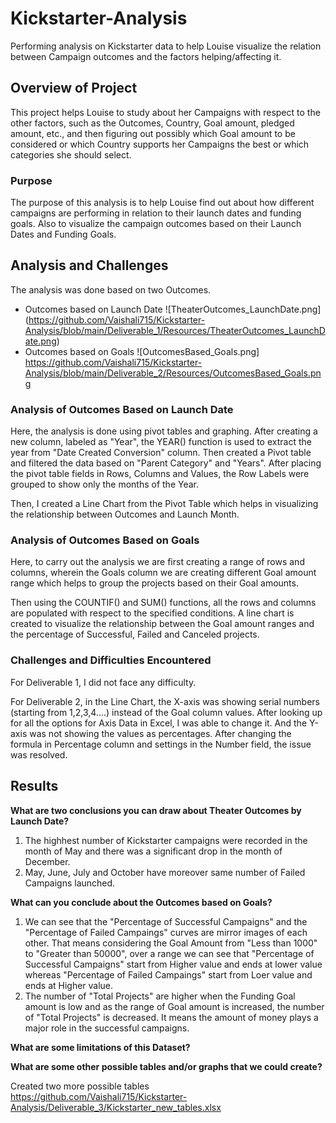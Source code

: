 # Kickstarter-Analysis 

Performing analysis on Kickstarter data to help Louise visualize the relation between Campaign outcomes and the factors helping/affecting it.
## Overview of Project
This project helps Louise to study about her Campaigns with respect to the other factors, such as the Outcomes, Country, Goal amount, pledged amount, etc., and then figuring out possibly which Goal amount to be considered or which Country supports her Campaigns the best or which categories she should select.
### Purpose
The purpose of this analysis is to help Louise find out about how different campaigns are performing in relation to their launch dates and funding goals. Also to visualize the campaign outcomes based on their Launch Dates and Funding Goals.
## Analysis and Challenges
The analysis was done based on two Outcomes.
* Outcomes based on Launch Date ![TheaterOutcomes_LaunchDate.png] (https://github.com/Vaishali715/Kickstarter-Analysis/blob/main/Deliverable_1/Resources/TheaterOutcomes_LaunchDate.png)
* Outcomes based on Goals ![OutcomesBased_Goals.png] https://github.com/Vaishali715/Kickstarter-Analysis/blob/main/Deliverable_2/Resources/OutcomesBased_Goals.png
### Analysis of Outcomes Based on Launch Date
Here, the analysis is done using pivot tables and graphing. After creating a new column, labeled as "Year", the YEAR() function is used to extract the year from "Date Created Conversion" column. Then created a Pivot table and filtered the data based on "Parent Category" and "Years". After placing the pivot table fields in Rows, Columns and Values, the Row Labels were grouped to show only the months of the Year.

Then, I created a Line Chart from the Pivot Table which helps in visualizing the relationship between Outcomes and Launch Month.
### Analysis of Outcomes Based on Goals
Here, to carry out the analysis we are first creating a range of rows and columns, wherein the Goals column we are creating different Goal amount range which helps to group the projects based on their Goal amounts.

Then using the COUNTIF() and SUM() functions, all the rows and columns are populated with respect to the specified conditions. A line chart is created to visualize the relationship between the Goal amount ranges and the percentage of Successful, Failed and Canceled projects.
### Challenges and Difficulties Encountered
For Deliverable 1, I did not face any difficulty.

For Deliverable 2, in the Line Chart, the X-axis was showing serial numbers (starting from 1,2,3,4....) instead of the Goal column values. After looking up for all the options for Axis Data in Excel, I was able to change it. And the Y-axis was not showing the values as percentages. After changing the formula in Percentage column and settings in the Number field, the issue was resolved.
## Results
**What are two conclusions you can draw about Theater Outcomes by Launch Date?**
1. The highhest number of Kickstarter campaigns were recorded in the month of May and there was a significant drop in the month of December.
2. May, June, July and October have moreover same number of Failed Campaigns launched.

**What can you conclude about the Outcomes based on Goals?**
1. We can see that the "Percentage of Successful Campaigns" and the "Percentage of Failed Campaings" curves are mirror images of each other. That means considering the Goal Amount from "Less than 1000" to "Greater than 50000", over a range we can see that "Percentage of Successful Campaigns" start from Higher value and ends at lower value whereas "Percentage of Failed Campaings" start from Loer value and ends at Higher value.
2. The number of "Total Projects" are higher when the Funding Goal amount is low and as the range of Goal amount is increased, the number of "Total Projects" is decreased. It means the amount of money plays a major role in the successful campaigns.

**What are some limitations of this Dataset?**

**What are some other possible tables and/or graphs that we could create?**

Created two more possible tables 
https://github.com/Vaishali715/Kickstarter-Analysis/Deliverable_3/Kickstarter_new_tables.xlsx
